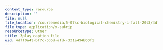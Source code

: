 ```yaml
---
content_type: resource
description: ''
file: null
file_location: /coursemedia/5-07sc-biological-chemistry-i-fall-2013/4dff0a49bf7c5d6dafdc331a494b88f1_XmS9DYHQHi0.vtt
file_type: application/x-subrip
resourcetype: Other
title: 3play caption file
uid: 4dff0a49-bf7c-5d6d-afdc-331a494b88f1
---
```

